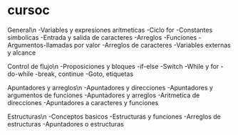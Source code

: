 # cursoc
General\n
-Variables y expresiones aritmeticas
-Ciclo for
-Constantes simbolicas
-Entrada y salida de caracteres
-Arreglos
-Funciones
-Argumentos-llamadas por valor
-Arreglos de caracteres
-Variables externas y alcance

Control de flujo\n
-Proposiciones y bloques
-if-else
-Switch
-While y for
-do-while
-break, continue
-Goto, etiquetas

Apuntadores y arreglos\n
-Apuntadores y direcciones
-Apuntadores y argumentos de funciones
-Apuntadores y arreglos
-Aritmetica de direcciones
-Apuntadores a caracteres y funciones

Estructuras\n
-Conceptos basicos
-Estructuras y funciones
-Arreglos de estructuras
-Apuntadores o estructuras
